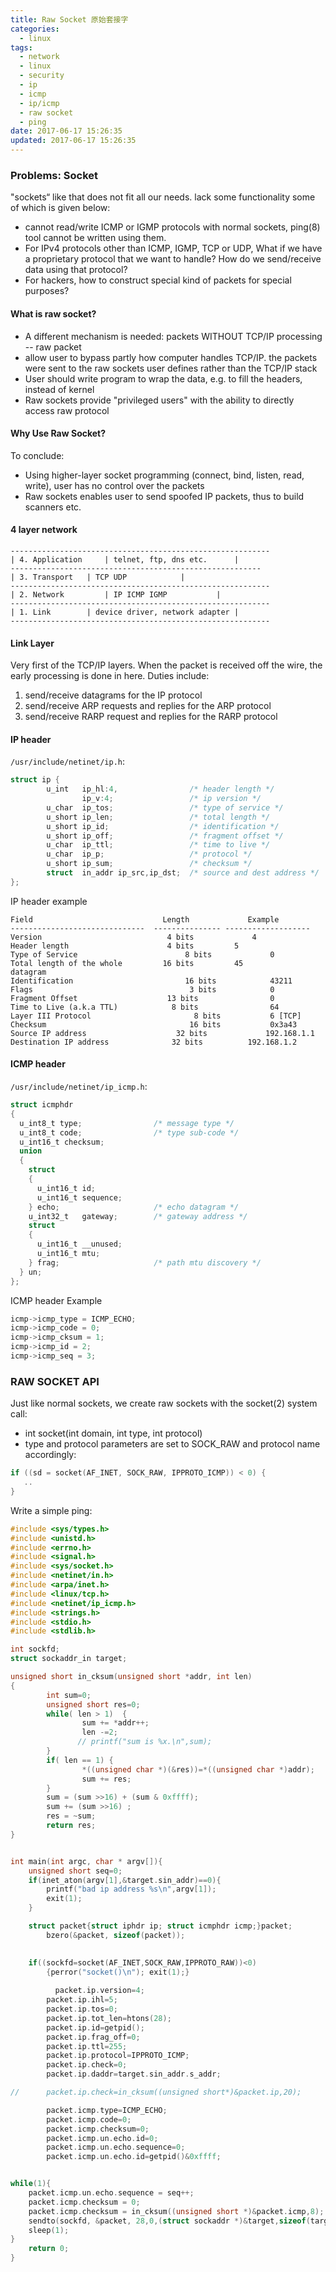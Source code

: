 ```yaml
---
title: Raw Socket 原始套接字
categories:
  - linux
tags:
  - network
  - linux
  - security
  - ip
  - icmp
  - ip/icmp
  - raw socket
  - ping
date: 2017-06-17 15:26:35
updated: 2017-06-17 15:26:35
---
```


### Problems: Socket
"sockets“ like that does not fit all our needs. lack some functionality some of which is given below: 
- cannot read/write ICMP or IGMP protocols with normal sockets, ping(8) tool cannot be written using them. 
- For IPv4 protocols other than ICMP, IGMP, TCP or UDP, What if we have a proprietary protocol that we want to handle? How do we send/receive data using that protocol?
- For hackers, how to construct special kind of packets for special purposes?

#### What is raw socket?
- A different mechanism is needed: packets WITHOUT TCP/IP processing -- raw packet 
- allow user to bypass partly how computer handles TCP/IP. the packets were sent to the raw sockets user defines rather than the TCP/IP stack
- User should write program to wrap the data, e.g. to fill the headers, instead of kernel
- Raw sockets provide "privileged users" with the ability to directly access raw protocol 

#### Why Use Raw Socket?
To conclude:
- Using higher-layer socket programming (connect, bind, listen, read, write), user has no control over the packets
- Raw sockets enables user to send spoofed IP packets, thus to build scanners etc.

#### 4 layer network 
```
---------------------------------------------------------- 
| 4. Application	 | telnet, ftp, dns etc. 	  | 
-------------------------------------------------------- 
| 3. Transport 	 | TCP UDP	 		  | 
----------------------------------------------------------
| 2. Network	 	 | IP ICMP IGMP 		  | 	
---------------------------------------------------------- 
| 1. Link 		 | device driver, network adapter | 
---------------------------------------------------------- 
```

#### Link Layer
Very first of the TCP/IP layers. When the packet is received off the wire, the early processing is done in here. Duties include: 
  1. send/receive datagrams for the IP protocol
  2. send/receive ARP requests and replies for the ARP protocol
  3. send/receive RARP request and replies for the RARP protocol

#### IP header
`/usr/include/netinet/ip.h`:
```c
struct ip {
        u_int   ip_hl:4,                /* header length */
                ip_v:4;                 /* ip version */
        u_char  ip_tos;                 /* type of service */
        u_short ip_len;                 /* total length */
        u_short ip_id;                  /* identification */
        u_short ip_off;                 /* fragment offset */
        u_char  ip_ttl;                 /* time to live */
        u_char  ip_p;                   /* protocol */
        u_short ip_sum;                 /* checksum */
        struct  in_addr ip_src,ip_dst;  /* source and dest address */
};
```

IP header example
```
Field                         	  Length         	 Example
------------------------------	---------------	-------------------
Version                        	   4 bits        	  4
Header length               	   4 bits      	  5
Type of Service                 	   8 bits       	  0
Total length of the whole         16 bits      	  45
datagram
Identification                  	   16 bits      	  43211
Flags                           	    3 bits	       	  0
Fragment Offset	                   13 bits	        	  0
Time to Live (a.k.a TTL)            8 bits	        	  64
Layer III Protocol                       8 bits	       	  6 [TCP]
Checksum                        	    16 bits	       	  0x3a43
Source IP address              	     32 bits         	 192.168.1.1
Destination IP address              32 bits        	 192.168.1.2
```

#### ICMP header
`/usr/include/netinet/ip_icmp.h`:
```c
struct icmphdr
{
  u_int8_t type;                /* message type */
  u_int8_t code;                /* type sub-code */
  u_int16_t checksum;
  union
  {
    struct
    {
      u_int16_t id;
      u_int16_t sequence;
    } echo;                     /* echo datagram */
    u_int32_t   gateway;        /* gateway address */
    struct
    {
      u_int16_t __unused;
      u_int16_t mtu;
    } frag;                     /* path mtu discovery */
  } un;
};
```

ICMP header Example
```c
icmp->icmp_type = ICMP_ECHO;
icmp->icmp_code = 0;
icmp->icmp_cksum = 1;
icmp->icmp_id = 2;
icmp->icmp_seq = 3;
```

### RAW SOCKET API
Just like normal sockets, we create raw sockets with the socket(2) system call: 
- int socket(int domain, int type, int protocol) 
- type and protocol parameters are set to SOCK_RAW and protocol name accordingly: 
```c
if ((sd = socket(AF_INET, SOCK_RAW, IPPROTO_ICMP)) < 0) {
   .. 
} 
```

Write a simple ping:
```c
#include <sys/types.h>
#include <unistd.h>
#include <errno.h>
#include <signal.h>
#include <sys/socket.h>
#include <netinet/in.h>
#include <arpa/inet.h>
#include <linux/tcp.h>
#include <netinet/ip_icmp.h>
#include <strings.h>
#include <stdio.h>
#include <stdlib.h>

int sockfd;
struct sockaddr_in target;

unsigned short in_cksum(unsigned short *addr, int len)
{
        int sum=0;
        unsigned short res=0;
        while( len > 1)  {
                sum += *addr++;
                len -=2;
               // printf("sum is %x.\n",sum);
        }
        if( len == 1) {
                *((unsigned char *)(&res))=*((unsigned char *)addr);
                sum += res;
        }
        sum = (sum >>16) + (sum & 0xffff);
        sum += (sum >>16) ;
        res = ~sum;
        return res;
}


int main(int argc, char * argv[]){
	unsigned short seq=0;
	if(inet_aton(argv[1],&target.sin_addr)==0){
		printf("bad ip address %s\n",argv[1]);
		exit(1);
	}

	struct packet{struct iphdr ip; struct icmphdr icmp;}packet;
        bzero(&packet, sizeof(packet));
	

	if((sockfd=socket(AF_INET,SOCK_RAW,IPPROTO_RAW))<0)
		{perror("socket()\n"); exit(1);}
	
	      packet.ip.version=4;
        packet.ip.ihl=5;
        packet.ip.tos=0;
        packet.ip.tot_len=htons(28);
        packet.ip.id=getpid();
        packet.ip.frag_off=0;
        packet.ip.ttl=255;
        packet.ip.protocol=IPPROTO_ICMP;
        packet.ip.check=0;
        packet.ip.daddr=target.sin_addr.s_addr;

//      packet.ip.check=in_cksum((unsigned short*)&packet.ip,20);

        packet.icmp.type=ICMP_ECHO;
        packet.icmp.code=0;
        packet.icmp.checksum=0;
        packet.icmp.un.echo.id=0;
        packet.icmp.un.echo.sequence=0;
        packet.icmp.un.echo.id=getpid()&0xffff;


while(1){
	packet.icmp.un.echo.sequence = seq++;
	packet.icmp.checksum = 0;
	packet.icmp.checksum = in_cksum((unsigned short *)&packet.icmp,8);	
	sendto(sockfd, &packet, 28,0,(struct sockaddr *)&target,sizeof(target));
	sleep(1);			
}
	return 0;
}
```